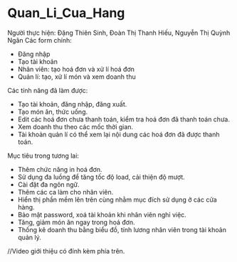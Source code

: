 # Quan_Li_Cua_Hang
Người thực hiện: Đặng Thiên Sinh, Đoàn Thị Thanh Hiếu, Nguyễn Thị Quỳnh Ngân
Các form chính:
- Đăng nhập
- Tạo tài khoản
- Nhân viên: tạo hoá đơn và xử lí hoá đơn
- Quản lí: tạo, xử lí món và xem doanh thu

Các tính năng đã làm được:
- Tạo tài khoản, đăng nhập, đăng xuất.
- Tạo món ăn, thức uống.
- Edit các hoá đơn chưa thanh toán, kiểm tra hoá đơn đã thanh toán chưa.
- Xem doanh thu theo các mốc thời gian.
- Tài khoản quản lí có thể xem lại nội dung các hoá đơn đã được thanh toán.

Mục tiêu trong tương lai:
- Thêm chức năng in hoá đơn.
- Sử dụng đa luồng để tăng tốc độ load, cải thiện độ mượt.
- Cài đặt đa ngôn ngữ.
- Thêm các ca làm cho nhân viên.
- Hiển thị phần mềm lên trên cùng nhằm mục đích sử dụng ở các cửa hàng.
- Bảo mật password, xoá tài khoản khi nhân viên nghỉ việc.
- Tăng, giảm món ăn ngay trong hoá đơn.
- Thống kê doanh thu bằng biểu đồ, tính lương nhân viên trong tài khoản quản lý.

//Video giới thiệu có đính kèm phía trên.
